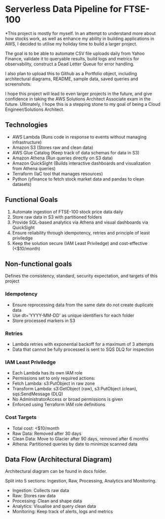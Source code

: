 # Serverless Data Pipeline for FTSE-100
*This project is mostly for myself. In an attempt to understand more about how stocks work, as well as enhance my ability in building applications in AWS, I decided to utilise my holiday time to build a larger project. 

The goal is to be able to automate CSV file uploads daily from Yahoo Finance, validate it to queryable results, build logs and metrics for observability, construct a Dead Letter Queue for error handling. 

I also plan to upload this to Github as a Portfolio object, including architectural diagrams, README, sample data, saved queries and screenshots. 

I hope this project will lead to even larger projects in the future, and give confidence in taking the AWS Solutions Architect Associate exam in the future. Ultimately, I hope this is a stepping stone to my goal of being a Cloud Engineer/Solutions Architect. 

## Technologies
- AWS Lambda (Runs code in response to events without managing infrastructure)
- Amazon S3 (Stores raw and clean data)
- AWS Glue Catalog (Keep track of data schemas for data in S3)
- Amazon Athena (Run queries directly on S3 data)
- Amazon QuickSight (Builds interactive dashboards and visualization from Athena queries)
- Terraform (IaC tool that manages resources)
- Python (yfinance to fetch stock market data and pandas to clean datasets) 

## Functional Goals
1. Automate ingestion of FTSE-100 stock price data daily
2. Store raw data in S3 with partitioned folders
3. Provide SQL-based analytics via Athena and visual dashboards via QuickSight
4. Ensure reliability through idempotency, retries and principle of least priviledge
5. Keep the solution secure (IAM Least Priviledge) and cost-effective (<$10/month)

## Non-functional goals 
Defines the consistency, standard, security expectation, and targets of this project

### Idempotency
- Ensure reprocessing data from the same date do not create duplicate data
- Use dt='YYYY-MM-DD' as unique identifiers for each folder
- Store processed markers in S3

### Retries
- Lambda retries with exponential backoff for a maximum of 3 attempts
- Data that cannot be fully processed is sent to SQS DLQ for inspection

### IAM Least Priviledge
- Each Lambda has its own IAM role
- Permissions set to only required actions:
-   Fetch Lambda: s3:PutObject in raw zone
-   Transform Lambda: s3:GetObject (raw), s3:PutObject (clean), sqs:SendMessage (DLQ)
- No AdministratorAccess or broad permissions is given
- Enforced using Terraform IAM role definitions

### Cost Targets
- Total cost: <$10/month
- Raw Data: Removed after 30 days
- Clean Data: Move to Glacier after 90 days, removed after 6 months
- Athena: Partitioned queries by date to minimize scanned data

## Data Flow (Architectural Diagram)
Architectural diagram can be found in docs folder.

Split into 5 sections: Ingestion, Raw, Processing, Analytics and Monitoring.
- Ingestion: Collects raw data
- Raw: Stores raw data
- Processing: Clean and shape data
- Analytics: Visualise and query clean data
- Monitoring: Keep track of alerts, logs and metrics

